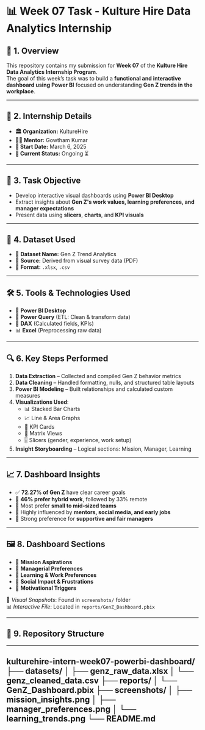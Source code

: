 # 📊 Week 07 Task - Kulture Hire Data Analytics Internship

## 🚀 1. Overview  
This repository contains my submission for **Week 07** of the **Kulture Hire Data Analytics Internship Program**.  
The goal of this week’s task was to build a **functional and interactive dashboard using Power BI** focused on understanding **Gen Z trends in the workplace**.

---

## 🏢 2. Internship Details  

- **🏛️ Organization:** KultureHire  
- **👨‍🏫 Mentor:** Gowtham Kumar  
- **📅 Start Date:** March 6, 2025  
- **📍 Current Status:** Ongoing ⏳  

---

## 🎯 3. Task Objective  
- Develop interactive visual dashboards using **Power BI Desktop**  
- Extract insights about **Gen Z's work values, learning preferences, and manager expectations**  
- Present data using **slicers**, **charts**, and **KPI visuals**  

---

## 📂 4. Dataset Used  
- 📄 **Dataset Name:** Gen Z Trend Analytics  
- 🔗 **Source:** Derived from visual survey data (PDF)  
- 📑 **Format:** `.xlsx`, `.csv`  

---

## 🛠️ 5. Tools & Technologies Used  
- 🔵 **Power BI Desktop**  
- 🧹 **Power Query** (ETL: Clean & transform data)  
- 📐 **DAX** (Calculated fields, KPIs)  
- 📊 **Excel** (Preprocessing raw data)  

---

## 🔍 6. Key Steps Performed  

1. **Data Extraction** – Collected and compiled Gen Z behavior metrics  
2. **Data Cleaning** – Handled formatting, nulls, and structured table layouts  
3. **Power BI Modeling** – Built relationships and calculated custom measures  
4. **Visualizations Used**:
   - 📊 Stacked Bar Charts  
   - 📈 Line & Area Graphs  
   - 🧮 KPI Cards  
   - 🧾 Matrix Views  
   - 🎚️ Slicers (gender, experience, work setup)  
5. **Insight Storyboarding** – Logical sections: Mission, Manager, Learning  

---

## 📈 7. Dashboard Insights  

- ✅ **72.27% of Gen Z** have clear career goals  
- 💼 **46% prefer hybrid work**, followed by 33% remote  
- 👥 Most prefer **small to mid-sized teams**  
- 🧠 Highly influenced by **mentors, social media, and early jobs**  
- 🧭 Strong preference for **supportive and fair managers**  

---

## 🖼️ 8. Dashboard Sections  

- 🔹 **Mission Aspirations**  
- 🔹 **Managerial Preferences**  
- 🔹 **Learning & Work Preferences**  
- 🔹 **Social Impact & Frustrations**  
- 🔹 **Motivational Triggers**

📸 *Visual Snapshots*: Found in `screenshots/` folder  
📊 *Interactive File*: Located in `reports/GenZ_Dashboard.pbix`

---

## 📁 9. Repository Structure


---
kulturehire-intern-week07-powerbi-dashboard/ ├── datasets/ │ ├── genz_raw_data.xlsx │ └── genz_cleaned_data.csv ├── reports/ │ └── GenZ_Dashboard.pbix ├── screenshots/ │ ├── mission_insights.png │ ├── manager_preferences.png │ └── learning_trends.png └── README.md
---

